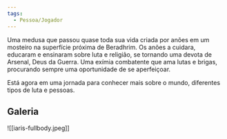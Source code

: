 ```yaml
---
tags:
  - Pessoa/Jogador
---
```

Uma medusa que passou quase toda sua vida criada por anões em um mosteiro na superfície próxima de Beradhrim. Os anões a cuidara, educaram e ensinaram sobre luta e religião, se tornando uma devota de Arsenal, Deus da Guerra. Uma exímia combatente que ama lutas e brigas, procurando sempre uma oportunidade de se aperfeiçoar.

Está agora em uma jornada para conhecer mais sobre o mundo, diferentes tipos de luta e pessoas.

## Galeria
![[iaris-fullbody.jpeg]]
